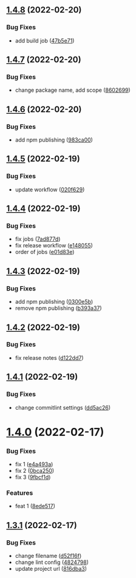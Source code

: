 ## [1.4.8](https://github.com/upikoth/library-example/compare/v1.4.7...v1.4.8) (2022-02-20)


### Bug Fixes

* add build job ([47b5e71](https://github.com/upikoth/library-example/commit/47b5e713ffb29346e8b38ed90708729862e7a64e))

## [1.4.7](https://github.com/upikoth/library-example/compare/v1.4.6...v1.4.7) (2022-02-20)


### Bug Fixes

* change package name, add scope ([8602699](https://github.com/upikoth/library-example/commit/8602699595ff976274068c82834008fab3007811))

## [1.4.6](https://github.com/upikoth/library-example/compare/v1.4.5...v1.4.6) (2022-02-20)


### Bug Fixes

* add npm publishing ([983ca00](https://github.com/upikoth/library-example/commit/983ca003694899cbe92a0f902d66250d1e46a17b))

## [1.4.5](https://github.com/upikoth/library-example/compare/v1.4.4...v1.4.5) (2022-02-19)


### Bug Fixes

* update workflow ([020f629](https://github.com/upikoth/library-example/commit/020f629a1a32db6486743fdac9d5d90f943ebda5))

## [1.4.4](https://github.com/upikoth/library-example/compare/v1.4.3...v1.4.4) (2022-02-19)


### Bug Fixes

* fix jobs ([7ad877d](https://github.com/upikoth/library-example/commit/7ad877d9624702dc61af20b9833dc7f3c2f04197))
* fix release workflow ([e148055](https://github.com/upikoth/library-example/commit/e14805594b07232faf82bd4b244653f65a0dfb10))
* order of jobs ([e01d83e](https://github.com/upikoth/library-example/commit/e01d83e9c8ed39eb7ec16684f0de68bf533f92ea))

## [1.4.3](https://github.com/upikoth/library-example/compare/v1.4.2...v1.4.3) (2022-02-19)


### Bug Fixes

* add npm publishing ([0300e5b](https://github.com/upikoth/library-example/commit/0300e5bd50e43d1cab4431a02cc4420a1f55dc19))
* remove npm publishing ([b393a37](https://github.com/upikoth/library-example/commit/b393a37d9c5ddf1c3c27f931f586fe81719307a8))

## [1.4.2](https://github.com/upikoth/library-example/compare/v1.4.1...v1.4.2) (2022-02-19)


### Bug Fixes

* fix release notes ([d122dd7](https://github.com/upikoth/library-example/commit/d122dd747af85eab3788a98e1936d32b2a08120c))

## [1.4.1](https://github.com/upikoth/library-example/compare/v1.4.0...v1.4.1) (2022-02-19)


### Bug Fixes

* change commitlint settings ([dd5ac26](https://github.com/upikoth/library-example/commit/dd5ac262dbb8f5c21ac1ed59123462891939312e))

# [1.4.0](https://github.com/upikoth/library-example/compare/v1.3.1...v1.4.0) (2022-02-17)


### Bug Fixes

* fix 1 ([e4a493a](https://github.com/upikoth/library-example/commit/e4a493a3ab614b443b76c5d243f99e848c634d6a))
* fix 2 ([0bca250](https://github.com/upikoth/library-example/commit/0bca2503c3744f7f7e031f806b69fc870e7dd2f9))
* fix 3 ([9fbcf1d](https://github.com/upikoth/library-example/commit/9fbcf1d9d9e03437717f9e1aebc430a292aade40))


### Features

* feat 1 ([8ede517](https://github.com/upikoth/library-example/commit/8ede517d5cd33c3b9f90058248a441369c7e7aa0))

## [1.3.1](https://github.com/upikoth/library-example/compare/v1.3.0...v1.3.1) (2022-02-17)


### Bug Fixes

* change filename ([d52f16f](https://github.com/upikoth/library-example/commit/d52f16fdb173d33bdd9a2cf984d78d96c3dbe37c))
* change lint config ([4824798](https://github.com/upikoth/library-example/commit/4824798dd192e6b61520e7b64398b33f269e48de))
* update project url ([816dba3](https://github.com/upikoth/library-example/commit/816dba3ed7fef9c6355cb56f74cbe6f9c49ae9b9))
